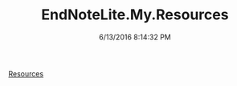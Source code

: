 ﻿---
title: EndNoteLite.My.Resources
date: 6/13/2016 8:14:32 PM
---

[Resources](T-EndNoteLite.My.Resources.Resources.html)
